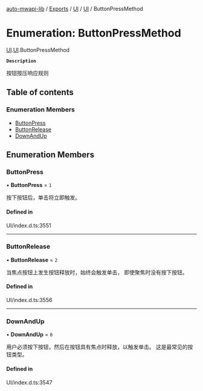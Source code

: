 [auto-mwapi-lib](../README.md) / [Exports](../modules.md) / [UI](../modules/UI.md) / [UI](../modules/UI.UI.md) / ButtonPressMethod

# Enumeration: ButtonPressMethod

[UI](../modules/UI.md).[UI](../modules/UI.UI.md).ButtonPressMethod

**`Description`**

按钮按压响应规则

## Table of contents

### Enumeration Members

- [ButtonPress](UI.UI.ButtonPressMethod.md#buttonpress)
- [ButtonRelease](UI.UI.ButtonPressMethod.md#buttonrelease)
- [DownAndUp](UI.UI.ButtonPressMethod.md#downandup)

## Enumeration Members

### ButtonPress

• **ButtonPress** = `1`

按下按钮后，单击将立即触发。

#### Defined in

UI/index.d.ts:3551

---

### ButtonRelease

• **ButtonRelease** = `2`

当焦点按钮上发生按钮释放时，始终会触发单击，
即使聚焦时没有按下按钮。

#### Defined in

UI/index.d.ts:3556

---

### DownAndUp

• **DownAndUp** = `0`

用户必须按下按钮，然后在按钮具有焦点时释放，以触发单击。
这是最常见的按钮类型。

#### Defined in

UI/index.d.ts:3547
